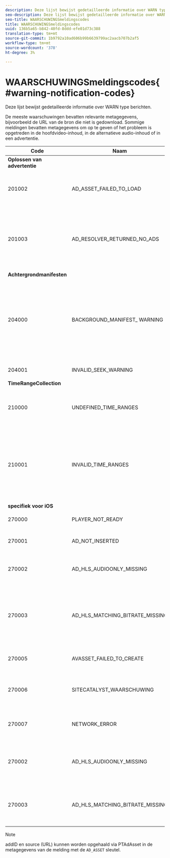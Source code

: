 ```yaml
---
description: Deze lijst bewijst gedetailleerde informatie over WARN type berichten.
seo-description: Deze lijst bewijst gedetailleerde informatie over WARN type berichten.
seo-title: WAARSCHUWINGSmeldingscodes
title: WAARSCHUWINGSmeldingscodes
uuid: 136b5a65-b842-40fd-8ddd-efe01d73c388
translation-type: tm+mt
source-git-commit: 1b9792a10ad606b99b6639799ac2aacb707b2af5
workflow-type: tm+mt
source-wordcount: '378'
ht-degree: 3%

---
```



# WAARSCHUWINGSmeldingscodes{#warning-notification-codes}

Deze lijst bewijst gedetailleerde informatie over WARN type berichten.

<!--<a id="section_F25366B6703040E3ADA993C113618F01"></a>-->

De meeste waarschuwingen bevatten relevante metagegevens, bijvoorbeeld de URL van de bron die niet is gedownload. Sommige meldingen bevatten metagegevens om op te geven of het probleem is opgetreden in de hoofdvideo-inhoud, in de alternatieve audio-inhoud of in een advertentie.

<table frame="all" colsep="1" rowsep="1" id="table_C24772DF203B4DB2ACE6B475698C4C58"> 
 <thead> 
  <tr rowsep="1"> 
   <th colname="1" class="entry"> Code </th> 
   <th colname="2" class="entry"> Naam </th> 
   <th colname="3" class="entry"> InnerNotification </th> 
   <th colname="4" class="entry"> Metagegevenstoetsen </th> 
   <th colname="5" class="entry"> Opmerkingen </th> 
  </tr> 
 </thead>
 <tbody> 
  <tr rowsep="1"> 
   <td colname="1"><b>Oplossen van advertentie</b> </td> 
   <td colname="2"> </td>
   <td colname="3"> </td>
   <td colname="4"> </td>
   <td colname="5"> </td>
  </tr> 
  <tr rowsep="1"> 
   <td colname="1"><span class="codeph"> 201002</span> </td> 
   <td colname="2"><span class="codeph"> AD_ASSET_FAILED_TO_LOAD</span> </td> 
   <td colname="3"> <p>Geen </p> </td> 
   <td colname="4"><span class="codeph"> AD_ASSET, INTERNAL_ERROR</span> </td> 
   <td colname="5"> <p>Er is een fout opgetreden bij het laden van een advertentie. </p> </td> 
  </tr> 
  <tr rowsep="1"> 
   <td colname="1"><span class="codeph"> 201003</span> </td> 
   <td colname="2"><span class="codeph"> AD_RESOLVER_RETURNED_NO_ADS</span> </td> 
   <td colname="3"> <p>Geen </p> </td> 
   <td colname="4"><span class="codeph"> INTERNAL_ERROR, AD_ID,DESCRIPTION</span> </td> 
   <td colname="5"> <p>Oplossen van advertentie is mislukt vanwege een ongeldige VAST-URL of omdat er geen advertentie is geretourneerd vanuit de VAST-wrapper. </p> </td> 
  </tr> 
  <tr rowsep="1"> 
   <td colname="1"><b>Achtergrondmanifesten</b> </td> 
   <td colname="2"> </td>
   <td colname="3"> </td>
   <td colname="4"> </td>
   <td colname="5"> </td>
  </tr> 
  <tr rowsep="1"> 
   <td colname="1"><span class="codeph"> 204000 </span> </td> 
   <td colname="2"><span class="codeph"> BACKGROUND_MANIFEST_ WARNING</span> </td> 
   <td colname="3"> <p>Geen </p> </td> 
   <td colname="4"><span class="codeph"> BACKGROUND_MANIFEST_WARNING_ERROR</span><span class="codeph"> BACKGROUND_MANIFEST_WARNING_NAME</span> <span class="codeph"> DESCRIPTION</span> </td> 
   <td colname="5"> <p> Fout in downloaden achtergrondmanifest. Enig probleem bij het bijwerken van het achtergrondmanifest wordt verzonden als een TVSDK-waarschuwing en zorgt er niet voor dat het afspelen wordt gestopt. </p> </td> 
  </tr> 
  <tr rowsep="1"> 
   <td colname="1"><span class="codeph"> 204001 </span> </td> 
   <td colname="2"><span class="codeph"> INVALID_SEEK_WARNING</span> </td> 
   <td colname="3"> <p>Geen </p> </td> 
   <td colname="4"><span class="codeph"> BESCHRIJVING</span> </td> 
   <td colname="5"> <p></p> </td> 
  </tr> 
  <tr rowsep="1"> 
   <td colname="1"><b>TimeRangeCollection</b> </td> 
   <td colname="2"> </td>
   <td colname="3"> </td>
   <td colname="4"> </td>
   <td colname="5"> </td>
  </tr> 
  <tr rowsep="1"> 
   <td colname="1"><span class="codeph"> 210000 </span> </td> 
   <td colname="2"><span class="codeph"> UNDEFINED_TIME_RANGES </span> </td> 
   <td colname="3"> <p>Geen </p> </td> 
   <td colname="4"> Geen </td> 
   <td colname="5"> De ad signalerende wijze wordt gedefinieerd als douanewaaiers maar er zijn geen waaiers bepaald. </td> 
  </tr> 
  <tr rowsep="1"> 
   <td colname="1"><span class="codeph"> 210001 </span> </td> 
   <td colname="2"><span class="codeph"> INVALID_TIME_RANGES </span> </td> 
   <td colname="3"> <p>Geen </p> </td> 
   <td colname="4"><span class="codeph"> BESCHRIJVING </span> </td> 
   <td colname="5"> <p> Een of meer tijdbereiken zijn ongeldig en worden genegeerd of gewijzigd. </p> <p> DESCRIPTION is een tekenreeks met een beschrijving van de ongeldige bereiken. </p> </td> 
  </tr> 
  <tr rowsep="1"> 
   <td colname="1"><b>specifiek voor iOS</b> </td> 
   <td colname="2"> </td>
   <td colname="3"> </td>
   <td colname="4"> </td>
   <td colname="5"> </td>
  </tr> 
  <tr rowsep="1"> 
   <td colname="1"><span class="codeph"> 270000 </span> </td> 
   <td colname="2"><span class="codeph"> PLAYER_NOT_READY </span> </td> 
   <td colname="3"> <p>Geen </p> </td> 
   <td colname="4"><span class="codeph"> BESCHRIJVING </span> </td> 
   <td colname="5"> </td> 
  </tr> 
  <tr rowsep="1"> 
   <td colname="1"><span class="codeph"> 270001 </span> </td> 
   <td colname="2"><span class="codeph"> AD_NOT_INSERTED </span> </td> 
   <td colname="3"> <p>Geen </p> </td> 
   <td colname="4"> <p>Geen </p> </td> 
   <td colname="5"> <p>AD is niet in de stream ingevoegd. </p> </td> 
  </tr> 
  <tr rowsep="1"> 
   <td colname="1"><span class="codeph"> 270002 </span> </td> 
   <td colname="2"><span class="codeph"> AD_HLS_AUDIOONLY_MISSING </span> </td> 
   <td colname="3"><span class="codeph"> AD_NOT_INSERTED </span> </td> 
   <td colname="4"> <p>Geen </p> </td> 
   <td colname="5"> <p>Advertentie bevat niet alleen Audio Stream </p> </td> 
  </tr> 
  <tr rowsep="1"> 
   <td colname="1"><span class="codeph"> 270003 </span> </td> 
   <td colname="2"><span class="codeph"> AD_HLS_MATCHING_BITRATE_MISSING </span> </td> 
   <td colname="3"><span class="codeph"> AD_NOT_INSERTED </span> </td> 
   <td colname="4"> <p>Geen </p> </td> 
   <td colname="5"> <p>Er is geen overeenkomende advertentiestroom gevonden voor de huidige bitsnelheid van de inhoud. </p> <p>  </p> </td> 
  </tr> 
  <tr rowsep="1"> 
   <td colname="1"><span class="codeph"> 270005 </span> </td> 
   <td colname="2"><span class="codeph"> AVASSET_FAILED_TO_CREATE </span> </td> 
   <td colname="3"><span class="codeph"> PLAYBACK_ERROR </span> </td> 
   <td colname="4"> <p>Geen </p> </td> 
   <td colname="5"> <p>Fout bij het maken van de AVAsset. </p> </td> 
  </tr> 
  <tr rowsep="1"> 
   <td colname="1"><span class="codeph"> 270006 </span> </td> 
   <td colname="2"><span class="codeph"> SITECATALYST_WAARSCHUWING </span> </td> 
   <td colname="3"> <p>Geen </p> </td> 
   <td colname="4"><span class="codeph"> BESCHRIJVING </span> </td> 
   <td colname="5"> <p>Waarschuwing: Zie beschrijving van de waarschuwing voor de katalysator. </p> </td> 
  </tr> 
  <tr rowsep="1"> 
   <td colname="1"><span class="codeph"> 270007 </span> </td> 
   <td colname="2"><span class="codeph"> NETWORK_ERROR </span> </td> 
   <td colname="3"> <p>Geen </p> </td> 
   <td colname="4"><span class="codeph"> URL </span> </td> 
   <td colname="5"> <p>Fout die gegevens van het netwerk krijgt. </p> </td> 
  </tr> 
  <tr rowsep="1"> 
   <td colname="1"><span class="codeph"> 270002</span> </td> 
   <td colname="2"><span class="codeph"> AD_HLS_AUDIOONLY_MISSING</span> </td> 
   <td colname="3"> <p>Geen </p> </td> 
   <td colname="4"><span class="codeph"> AD_ASSET</span> </td> 
   <td colname="5"> <p>De audio voor deze advertentie kan niet worden gehoord omdat deze ontbreekt </p> </td> 
  </tr> 
  <tr rowsep="1"> 
   <td colname="1"><span class="codeph"> 270003</span> </td> 
   <td colname="2"><span class="codeph"> AD_HLS_MATCHING_BITRATE_MISSING</span> </td> 
   <td colname="3"> <p>Geen </p> </td> 
   <td colname="4"><span class="codeph"> AD_ASSET</span> </td> 
   <td colname="5"> <p>De overeenkomende bitsnelheid ontbreekt. </p> <p>  </p>
    <!-- workaround for PDF having too much negative kerning in column 2 --> </td> 
  </tr> 
 </tbody> 
</table>

>[!NOTE]
>
>addID en source (URL) kunnen worden opgehaald via PTAdAsset in de metagegevens van de melding met de `AD_ASSET` sleutel.
